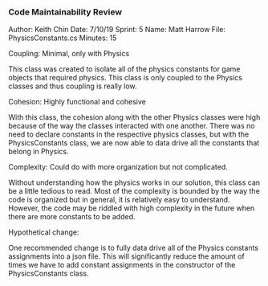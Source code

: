 ﻿### Code Maintainability Review
Author: Keith Chin
Date: 7/10/19
Sprint: 5
Name: Matt Harrow
File: PhysicsConstants.cs
Minutes: 15

Coupling: Minimal, only with Physics

This class was created to isolate all of the physics constants
for game objects that required physics. This class is only coupled to the Physics classes
and thus coupling is really low.



Cohesion: Highly functional and cohesive

With this class, the cohesion along with the other Physics classes were
high because of the way the classes interacted with one another. There was
no need to declare constants in the respective physics classes, but with the
PhysicsConstants class, we are now able to data drive all the constants that
belong in Physics.



Complexity: Could do with more organization but not complicated.

Without understanding how the physics works in our solution, this class can be a little tedious
to read. Most of the complexity is bounded by the way the code is organized but
in general, it is relatively easy to understand. However, the code may be riddled with high complexity
in the future when there are more constants to be added.

Hypothetical change: 

One recommended change is to fully data drive all of the Physics constants assignments
into a json file. This will significantly reduce the amount of times we have to add
constant assignments in the constructor of the PhysicsConstants class.

